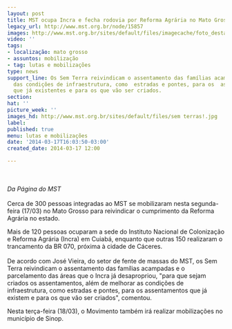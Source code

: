 ```yaml
---
layout: post
title: MST ocupa Incra e fecha rodovia por Reforma Agrária no Mato Grosso
legacy_url: http://www.mst.org.br/node/15857
images: http://www.mst.org.br/sites/default/files/imagecache/foto_destaque/sem terras!.jpg
video: ''
tags:
- localização: mato grosso
- assuntos: mobilização
- tag: lutas e mobilizações
type: news
support_line: Os Sem Terra reivindicam o assentamento das famílias acampadas e o melhoraramento
  das condições de infraestrutura, como  estradas e pontes, para os  assentamentos
  que já existentes e para os que vão ser criados.
section: 
hat: ''
picture_week: ''
images_hd: http://www.mst.org.br/sites/default/files/sem terras!.jpg
label: 
published: true
menu: lutas e mobilizações
date: '2014-03-17T16:03:50-03:00'
created_date: 2014-03-17 12:00

---
```

<p><br><br><em>Da Página do MST</em><br><br>Cerca de 300 pessoas integradas ao MST se mobilizaram nesta segunda-feira (17/03) no Mato  Grosso para reivindicar o cumprimento da Reforma Agrária no estado.</p><p>Mais de 120  pessoas ocuparam a sede do Instituto Nacional de Colonização e Reforma Agrária (Incra) em Cuiabá, enquanto que outras 150  realizaram o trancamento da BR 070, próxima à cidade de Cáceres.<br><br>De acordo com José Vieira, do setor de fente de massas do  MST, os Sem Terra reivindicam o assentamento das famílias acampadas e o parcelamento das  áreas que o Incra já desapropriou, "para que sejam criados os assentamentos, além de melhorar as condições de infraestrutura, como estradas e pontes, para os  assentamentos que já existem e para os que vão ser criados", comentou.</p><p>Nesta  terça-feira (18/03), o Movimento também irá realizar mobilizações no município  de Sinop.</p><p>&nbsp;</p>
